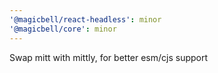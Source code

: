 ```yaml
---
'@magicbell/react-headless': minor
'@magicbell/core': minor
---
```


Swap mitt with mittly, for better esm/cjs support
